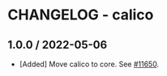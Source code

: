 # CHANGELOG - calico
## 1.0.0 / 2022-05-06

* [Added] Move calico to core. See [#11650](https://github.com/DataDog/integrations-core/pull/11650).

